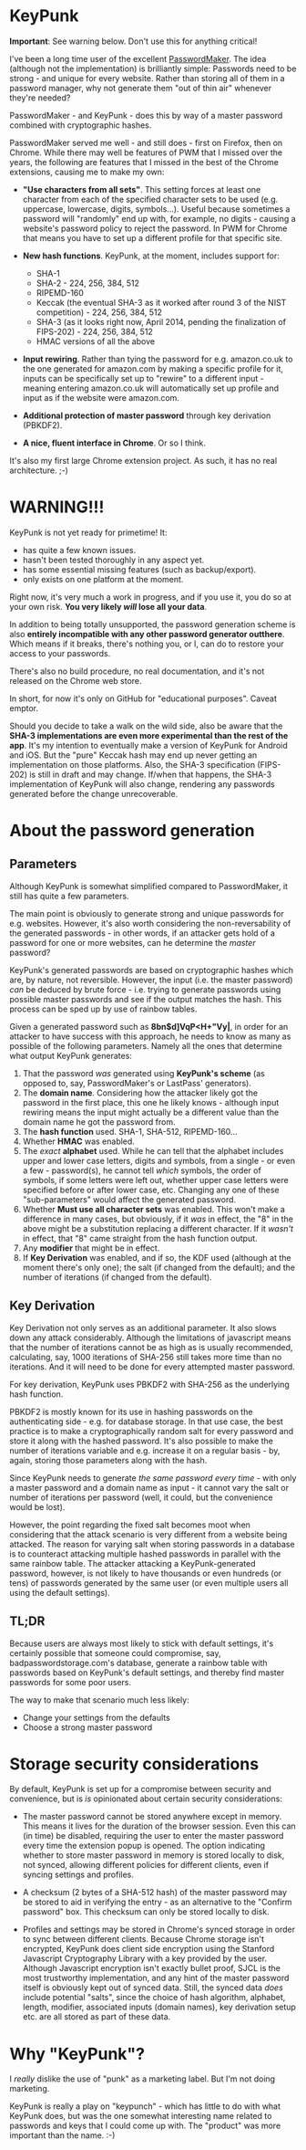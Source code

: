 KeyPunk
=======

__Important__: See warning below. Don't use this for anything critical!

I've been a long time user of the excellent [PasswordMaker](http://www.passwordmaker.org).
The idea (although not the implementation) is brilliantly simple: Passwords need to be
strong - and unique for every website. Rather than storing all of them in a password manager,
why not generate them "out of thin air" whenever they're needed?

PasswordMaker - and KeyPunk - does this by way of a master password combined with
cryptographic hashes.

PasswordMaker served me well - and still does - first on Firefox, then on
Chrome. While there may well be features of PWM that I missed over the years, the
following are features that I missed in the best of the Chrome extensions, causing
me to make my own:

- __"Use characters from all sets"__. This setting forces at least one character from
  each of the specified character sets to be used (e.g. uppercase, lowercase, digits, 
  symbols...). Useful because sometimes a password will "randomly" end up with, for
  example, no digits - causing a website's password policy to reject the password. In
  PWM for Chrome that means you have to set up a different profile for that specific
  site.

- __New hash functions__. KeyPunk, at the moment, includes support for:
  - SHA-1
  - SHA-2 - 224, 256, 384, 512
  - RIPEMD-160
  - Keccak (the eventual SHA-3 as it worked after round 3 of the NIST competition) -
    224, 256, 384, 512
  - SHA-3 (as it looks right now, April 2014, pending the finalization of FIPS-202) - 224, 
    256, 384, 512
  - HMAC versions of all the above

- __Input rewiring__. Rather than tying the password for e.g. amazon.co.uk to
  the one generated for amazon.com by making a specific profile for it, inputs
  can be specifically set up to "rewire" to a different input - meaning entering
  amazon.co.uk will automatically set up profile and input as if the website were
  amazon.com.

- __Additional protection of master password__ through key derivation (PBKDF2).

- __A nice, fluent interface in Chrome__. Or so I think.

It's also my first large Chrome extension project. As such, it has no real
architecture. ;-)

WARNING!!!
==========

KeyPunk is not yet ready for primetime! It:

- has quite a few known issues.
- hasn't been tested thoroughly in any aspect yet.
- has some essential missing features (such as backup/export).
- only exists on one platform at the moment.

Right now, it's very much a work in progress, and if you use it, you do so at
your own risk. __You very likely *will* lose all your data__.

In addition to being totally unsupported, the password generation scheme is also
__entirely incompatible with any other password generator outthere__. Which means if
it breaks, there's nothing you, or I, can do to restore your access to your passwords.

There's also no build procedure, no real documentation, and it's not released on the
Chrome web store.

In short, for now it's only on GitHub for "educational purposes". Caveat emptor.

Should you decide to take a walk on the wild side, also be aware that the __SHA-3
implementations are even more experimental than the rest of the app__. It's my 
intention to eventually make a version of KeyPunk for Android and iOS. But the
"pure" Keccak hash may end up never getting an implementation on those platforms.
Also, the SHA-3 specification (FIPS-202) is still in draft and may change. If/when
that happens, the SHA-3 implementation of KeyPunk will also change, rendering any
passwords generated before the change unrecoverable.

About the password generation
=============================

Parameters
----------
Although KeyPunk is somewhat simplified compared to PasswordMaker, it still has
quite a few parameters.

The main point is obviously to generate strong and unique passwords for e.g. 
websites. However, it's also worth considering the non-reversability of the generated
passwords - in other words, if an attacker gets hold of a password for one or more
websites, can he determine the *master* password?

KeyPunk's generated passwords are based on cryptographic hashes which are, by nature,
not reversible. However, the input (i.e. the master password) *can* be deduced by brute
force - i.e. trying to generate passwords using possible master passwords and see if
the output matches the hash. This process can be sped up by use of rainbow tables.

Given a generated password such as __8bn$d]VqP<H+"Vy|__, in order for an attacker to
have success with this approach, he needs to know as many as possible of the following
parameters. Namely all the ones that determine what output KeyPunk generates:

1. That the password *was* generated using __KeyPunk's scheme__ (as opposed to, say, 
   PasswordMaker's or LastPass' generators).
2. The __domain name__. Considering how the attacker likely got the password in the
   first place, this one he likely knows - although input rewiring means the input
   might actually be a different value than the domain name he got the password from.
3. The __hash function__ used. SHA-1, SHA-512, RIPEMD-160...
4. Whether __HMAC__ was enabled.
5. The *exact* __alphabet__ used. While he can tell that the alphabet includes upper
   and lower case letters, digits and symbols, from a single - or even a few - password(s),
   he cannot tell *which* symbols, the order of symbols, if some letters were left out,
   whether upper case letters were specified before or after lower case, etc. Changing any
   one of these "sub-parameters" would affect the generated password.
6. Whether __Must use all character sets__ was enabled. This won't make a difference in
   many cases, but obviously, if it *was* in effect, the "8" in the above might be a
   substitution replacing a different character. If it *wasn't* in effect, that "8" came
   straight from the hash function output.
7. Any __modifier__ that might be in effect.
8. If __Key Derivation__ was enabled, and if so, the KDF used (although at the moment
   there's only one); the salt (if changed from the default); and the number of iterations
   (if changed from the default).

Key Derivation
--------------
Key Derivation not only serves as an additional parameter. It also slows down any attack
considerably. Although the limitations of javascript means that the number of iterations
cannot be as high as is usually recommended, calculating, say, 1000 iterations of SHA-256
still takes more time than no iterations. And it will need to be done for every attempted
master password.

For key derivation, KeyPunk uses PBKDF2 with SHA-256 as the underlying hash function.

PBKDF2 is mostly known for its use in hashing passwords on the authenticating side - e.g.
for database storage. In that use case, the best practice is to make a cryptographically
random salt for every password and store it along with the hashed password. It's also possible
to make the number of iterations variable and e.g. increase it on a regular basis - by, again,
storing those parameters along with the hash.

Since KeyPunk needs to generate *the same password every time* - with only a master password
and a domain name as input - it cannot vary the salt or number of iterations per password (well,
it could, but the convenience would be lost).

However, the point regarding the fixed salt becomes moot when considering that the attack
scenario is very different from a website being attacked. The reason for varying salt when
storing passwords in a database is to counteract attacking multiple hashed passwords in parallel
with the same rainbow table. The attacker attacking a KeyPunk-generated password, however, is
not likely to have thousands or even hundreds (or tens) of passwords generated by the same user
(or even multiple users all using the default settings).

TL;DR
-----
Because users are always most likely to stick with default settings, it's certainly possible
that someone could compromise, say, badpasswordstorage.com's database, generate a rainbow table
with passwords based on KeyPunk's default settings, and thereby find master passwords for some
poor users.

The way to make that scenario much less likely:

- Change your settings from the defaults
- Choose a strong master password

Storage security considerations
===============================

By default, KeyPunk is set up for a compromise between security and convenience, but
is *is* opinionated about certain security considerations:

- The master password cannot be stored anywhere except in memory. This means it lives
  for the duration of the browser session. Even this can (in time) be disabled, requiring
  the user to enter the master password every time the extension popup is opened.
  The option indicating whether to store master password in memory is stored locally to
  disk, not synced, allowing different policies for different clients, even if syncing
  settings and profiles.

- A checksum (2 bytes of a SHA-512 hash) of the master password may be stored to aid
  in verifying the entry - as an alternative to the "Confirm password" box. This checksum
  can only be stored locally to disk.

- Profiles and settings may be stored in Chrome's synced storage in order to sync
  between different clients. Because Chrome storage isn't encrypted, KeyPunk does
  client side encryption using the Stanford Javascript Cryptography Library with a
  key provided by the user. Although Javascript encryption isn't exactly bullet
  proof, SJCL is the most trustworthy implementation, and any hint of the master
  password itself is obviously kept out of synced data. Still, the synced data *does*
  include potential "salts", since the choice of hash algorithm, alphabet, length, 
  modifier, associated inputs (domain names), key derivation setup etc. are all stored 
  as part of these data.

Why "KeyPunk"?
==============

I *really* dislike the use of "punk" as a marketing label. But I'm not doing marketing.

KeyPunk is really a play on "keypunch" - which has little to do with what KeyPunk does, but
was the one somewhat interesting name related to passwords and keys that I could come up
with. The "product" was more important than the name. :-)
